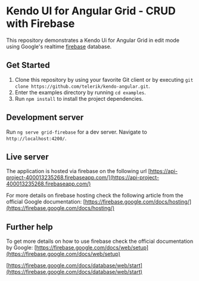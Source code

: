 # Kendo UI for Angular Grid - CRUD with Firebase

This repository demonstrates a Kendo Ui for Angular Grid in edit mode using Google's realtime [firebase](https://firebase.google.com/) database. 

## Get Started

1. Clone this repository by using your favorite Git client or by executing `git clone https://github.com/telerik/kendo-angular.git`.
1. Enter the examples directory by running `cd examples`.
1. Run `npm install` to install the project dependencies.

## Development server

Run `ng serve grid-firebase` for a dev server. Navigate to `http://localhost:4200/`.

## Live server
The application is hosted via firebase on the following url [https://api-project-400013235268.firebaseapp.com/](https://api-project-400013235268.firebaseapp.com/)

For more details on firebase hosting check the following article from the official Google documentation:
[https://firebase.google.com/docs/hosting/](https://firebase.google.com/docs/hosting/)

## Further help

To get more details on how to use firebase check the official documentation by Google:
[https://firebase.google.com/docs/web/setup](https://firebase.google.com/docs/web/setup)

[https://firebase.google.com/docs/database/web/start](https://firebase.google.com/docs/database/web/start)
